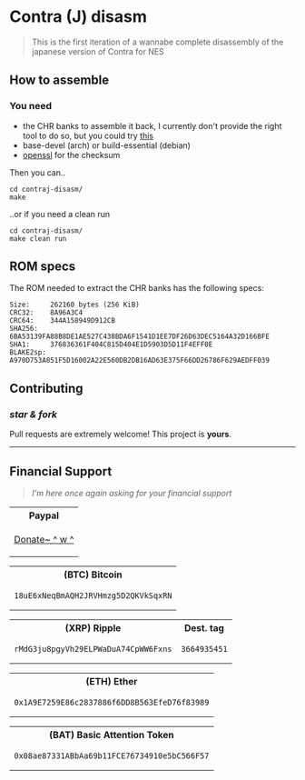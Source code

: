 # Contra (J) disasm

> This is the first iteration of a wannabe complete disassembly of the japanese version of Contra for NES

## How to assemble

### You need

- the CHR banks to assemble it back, I currently don't provide the right tool to do so, but you could try [this](https://github.com/ZReC/rom-breakdown)
- base-devel (arch) or build-essential (debian)
- [openssl](https://github.com/openssl/openssl) for the checksum

Then you can..

```console
cd contraj-disasm/
make
```

..or if you need a clean run

```console
cd contraj-disasm/
make clean run
```

## ROM specs

The ROM needed to extract the CHR banks has the following specs:

```text
Size:     262160 bytes (256 KiB)
CRC32:    8A96A3C4
CRC64:    344A158949D912CB
SHA256:   6BA53139FA88B8DE1AE527C438BDA6F1541D1EE7DF26D63DEC5164A32D166BFE
SHA1:     376836361F404C815D404E1D5903D5D11F4EFF0E
BLAKE2sp: A970D753A851F5D16002A22E560DB2DB16AD63E375F66DD26786F629AEDFF039
```

## Contributing

### *star & fork*

Pull requests are extremely welcome! This project is **yours**.

---

## Financial Support

> *I'm here once again asking for your financial support*

<table>
<tr>
<th>Paypal</th>
</tr>
<tr>
<td>

[Donate~ ^ w ^](https://www.paypal.com/donate?hosted_button_id=JUMR575EAP8HL)
</td>
</tr>
</table>
<table>
<tr>
<th>(BTC) Bitcoin</th>
</tr>
<tr>
<td>

```text
18uE6xNeqBmAQH2JRVHmzg5D2QKVkSqxRN
```

</td>
</tr>
</table>
<table>
<tr>
<th>(XRP) Ripple</th>
<th> Dest. tag </th>
</tr>
<tr>
<td>

```text
rMdG3ju8pgyVh29ELPWaDuA74CpWW6Fxns
```

</td>
<td>

```text
3664935451
```

</td>
</tr>
</table>
<table>
<tr>
<th>(ETH) Ether</th>
</tr>
<tr>
<td>

```text
0x1A9E7259E86c2837886f6DD8B563EfeD76f83989
```

</td>
</tr>
</table>
<table>
<tr>
<th>(BAT) Basic Attention Token</th>
</tr>
<tr>
<td>

```text
0x08ae87331ABbAa69b11FCE76734910e5bC566F57
```

</td>
</tr>
</table>
